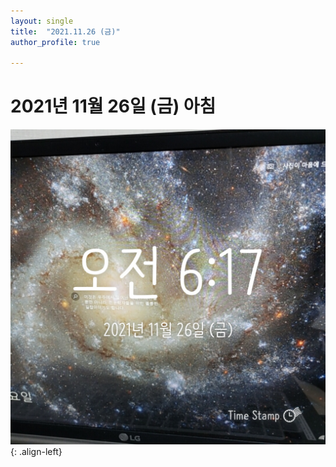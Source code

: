 ```yaml
---
layout: single
title:  "2021.11.26 (금)"
author_profile: true

---
```


# 2021년 11월 26일 (금) 아침
![image](/assets/images/morning/20211126.jpg)
{: .align-left}
